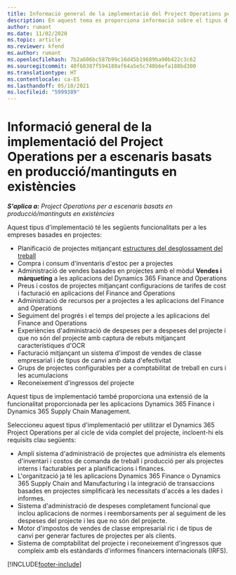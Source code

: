 ```yaml
---
title: Informació general de la implementació del Project Operations per a escenaris basats en producció/mantinguts en existències
description: En aquest tema es proporciona informació sobre el tipus d'implementació del Project Operations per a escenaris basats en producció/mantinguts en existències.
author: rumant
ms.date: 11/02/2020
ms.topic: article
ms.reviewer: kfend
ms.author: rumant
ms.openlocfilehash: 7b2a606bc587b99c16d45b19689ba90b422c3c62
ms.sourcegitcommit: 40f68387f594180af64a5e5c748b6efa188bd300
ms.translationtype: HT
ms.contentlocale: ca-ES
ms.lasthandoff: 05/10/2021
ms.locfileid: "5999389"
---
```

# <a name="project-operations-for-stockedproduction-based-scenarios-deployment-overview"></a>Informació general de la implementació del Project Operations per a escenaris basats en producció/mantinguts en existències

_**S'aplica a:** Project Operations per a escenaris basats en producció/mantinguts en existències_


Aquest tipus d'implementació té les següents funcionalitats per a les empreses basades en projectes:

- Planificació de projectes mitjançant [estructures del desglossament del treball](work-breakdown-structures.md)
- Compra i consum d'inventaris d'estoc per a projectes
- Administració de vendes basades en projectes amb el mòdul **Vendes i màrqueting** a les aplicacions del Dynamics 365 Finance and Operations
- Preus i costos de projectes mitjançant configuracions de tarifes de cost i facturació en aplicacions del Finance and Operations
- Administració de recursos per a projectes a les aplicacions del Finance and Operations
- Seguiment del progrés i el temps del projecte a les aplicacions del Finance and Operations
- Experiències d'administració de despeses per a despeses del projecte i que no són del projecte amb captura de rebuts mitjançant característiques d'OCR
- Facturació mitjançant un sistema d'impost de vendes de classe empresarial i de tipus de canvi amb data d'efectivitat
- Grups de projectes configurables per a comptabilitat de treball en curs i les acumulacions
- Reconeixement d'ingressos del projecte

Aquest tipus de implementació també proporciona una extensió de la funcionalitat proporcionada per les aplicacions Dynamics 365 Finance i Dynamics 365 Supply Chain Management.

Seleccioneu aquest tipus d'implementació per utilitzar el Dynamics 365 Project Operations per al cicle de vida complet del projecte, incloent-hi els requisits clau següents:

- Ampli sistema d'administració de projectes que administra els elements d'inventari i costos de comanda de treball i producció per als projectes interns i facturables per a planificacions i finances.
- L'organització ja té les aplicacions Dynamics 365 Finance o Dynamics 365 Supply Chain and Manufacturing i la integració de transaccions basades en projectes simplificarà les necessitats d'accés a les dades i informes.
- Sistema d'administració de despeses completament funcional que inclou aplicacions de normes i reemborsaments per al seguiment de les despeses del projecte i les que no són del projecte.
- Motor d'impostos de vendes de classe empresarial ric i de tipus de canvi per generar factures de projectes per als clients.
- Sistema de comptabilitat del projecte i reconeixement d'ingressos que compleix amb els estàndards d'informes financers internacionals (IRFS).



[!INCLUDE[footer-include](../includes/footer-banner.md)]